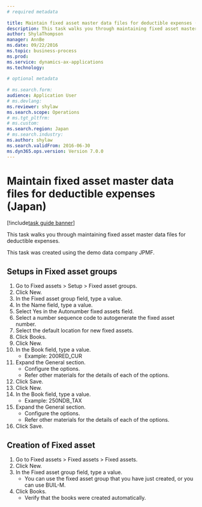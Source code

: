 ```yaml
--- 
# required metadata 
 
title: Maintain fixed asset master data files for deductible expenses (Japan)
description: This task walks you through maintaining fixed asset master data files for deductible expenses. 
author: ShylaThompson
manager: AnnBe 
ms.date: 09/22/2016
ms.topic: business-process 
ms.prod:  
ms.service: dynamics-ax-applications 
ms.technology:  
 
# optional metadata 
 
# ms.search.form:   
audience: Application User 
# ms.devlang:  
ms.reviewer: shylaw
ms.search.scope: Operations 
# ms.tgt_pltfrm:  
# ms.custom:  
ms.search.region: Japan
# ms.search.industry: 
ms.author: shylaw
ms.search.validFrom: 2016-06-30 
ms.dyn365.ops.version: Version 7.0.0 
---
```

# Maintain fixed asset master data files for deductible expenses (Japan)

[!include[task guide banner](../../includes/task-guide-banner.md)]

This task walks you through maintaining fixed asset master data files for deductible expenses.

This task was created using the demo data company JPMF.


## Setups in Fixed asset groups
1. Go to Fixed assets > Setup > Fixed asset groups.
2. Click New.
3. In the Fixed asset group field, type a value.
4. In the Name field, type a value.
5. Select Yes in the Autonumber fixed assets field.
6. Select a number sequence code to autogenerate the fixed asset number.
7. Select the default  location for new fixed assets.
8. Click Books.
9. Click New.
10. In the Book field, type a value.
    * Example: 200RED_CUR  
11. Expand the General section.
    * Configure the options.  
    * Refer other materials for the details of each of the options.  
12. Click Save.
13. Click New.
14. In the Book field, type a value.
    * Example: 250NDB_TAX  
15. Expand the General section.
    * Configure the options.  
    * Refer other materials for the details of each of the options.  
16. Click Save.

## Creation of Fixed asset
1. Go to Fixed assets > Fixed assets > Fixed assets.
2. Click New.
3. In the Fixed asset group field, type a value.
    * You can use the fixed asset group that you have just created, or you can use BUIL-M.  
4. Click Books.
    * Verify that the books were created automatically.  

